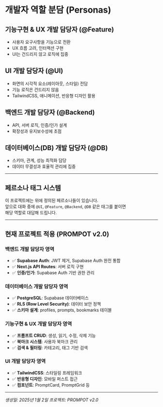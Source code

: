 # 개발자 역할 분담 (Personas)

## 기능구현 & UX 개발 담당자 (@Feature)
- 사용자 요구사항을 기능으로 전환  
- UX 흐름 고려, 인터랙션 구현  
- UI는 건드리지 않고 로직에 집중  

## UI 개발 담당자 (@UI)
- 화면의 시각적 요소(레이아웃, 스타일) 전담  
- 기능 로직은 건드리지 않음  
- TailwindCSS, 애니메이션, 반응형 디자인 활용  

## 백엔드 개발 담당자 (@Backend)
- API, 서버 로직, 인증/인가 설계  
- 확장성과 유지보수성에 초점  

## 데이터베이스(DB) 개발 담당자 (@DB)
- 스키마, 관계, 성능 최적화 담당  
- 데이터 무결성과 효율적 관리에 집중

---

## 페르소나 태그 시스템

이 프로젝트에는 위에 정의된 페르소나들이 있습니다.  
앞으로 대화 중에 `@UI`, `@Feature`, `@Backend`, `@DB` 같은 태그를 붙이면  
해당 역할로 대답해 드립니다.  

---

## 현재 프로젝트 적용 (PROMPOT v2.0)

### 백엔드 개발 담당자 영역
- ✅ **Supabase Auth**: JWT 제거, Supabase Auth 완전 통합
- ✅ **Next.js API Routes**: 서버 로직 구현
- ✅ **인증/인가**: Supabase Auth 기반 권한 관리

### 데이터베이스 개발 담당자 영역
- ✅ **PostgreSQL**: Supabase 데이터베이스
- ✅ **RLS (Row Level Security)**: 데이터 보안 정책
- ✅ **스키마 설계**: profiles, prompts, bookmarks 테이블

### 기능구현 & UX 개발 담당자 영역
- ✅ **프롬프트 CRUD**: 생성, 읽기, 수정, 삭제 기능
- ✅ **북마크 시스템**: 사용자 북마크 관리
- ✅ **검색 & 필터링**: 카테고리, 태그 기반 검색

### UI 개발 담당자 영역
- ✅ **TailwindCSS**: 스타일링 프레임워크
- ✅ **반응형 디자인**: 모바일 퍼스트 접근
- ✅ **컴포넌트**: PromptCard, PromptGrid 등

---

*생성일: 2025년 1월 2일*
*프로젝트: PROMPOT v2.0*
